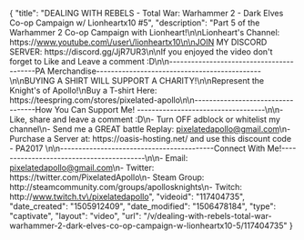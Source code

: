 {
    "title": "DEALING WITH REBELS  - Total War: Warhammer 2 - Dark Elves Co-op Campaign w\/ Lionheartx10 #5",
    "description": "Part 5 of the Warhammer 2 Co-op Campaign with Lionheart!\n\nLionheart's Channel: https:\/\/www.youtube.com\/user\/lionheartx10\n\nJOIN MY DISCORD SERVER: https:\/\/discord.gg\/JjR7UR3\n\nIf you enjoyed the video don't forget to Like and Leave a comment :D\n\n-----------------------------------------PA Merchandise---------------------------------------------\n\nBUYING A SHIRT WILL SUPPORT A CHARITY!\n\nRepresent the Knight's of Apollo!\nBuy a T-shirt Here: https:\/\/teespring.com\/stores\/pixelated-apollo\n\n----------------------------------How You Can Support Me! -----------------------------------\n\n- Like, share and leave a comment :D\n- Turn OFF adblock or whitelist my channel\n- Send me a GREAT battle Replay: pixelatedapollo@gmail.com\n- Purchase a Server at: https:\/\/oasis-hosting.net\/ and use this discount code - PA2017 \n\n------------------------------------------Connect With Me!-----------------------------------------\n\n- Email: pixelatedapollo@gmail.com\n- Twitter: https:\/\/twitter.com\/PixelatedApollo\n- Steam Group:  http:\/\/steamcommunity.com\/groups\/apollosknights\n- Twitch: http:\/\/www.twitch.tv\/pixelatedapollo",
    "videoid": "117404735",
    "date_created": "1505912409",
    "date_modified": "1506478184",
    "type": "captivate",
    "layout": "video",
    "url": "\/v\/dealing-with-rebels-total-war-warhammer-2-dark-elves-co-op-campaign-w-lionheartx10-5\/117404735"
}